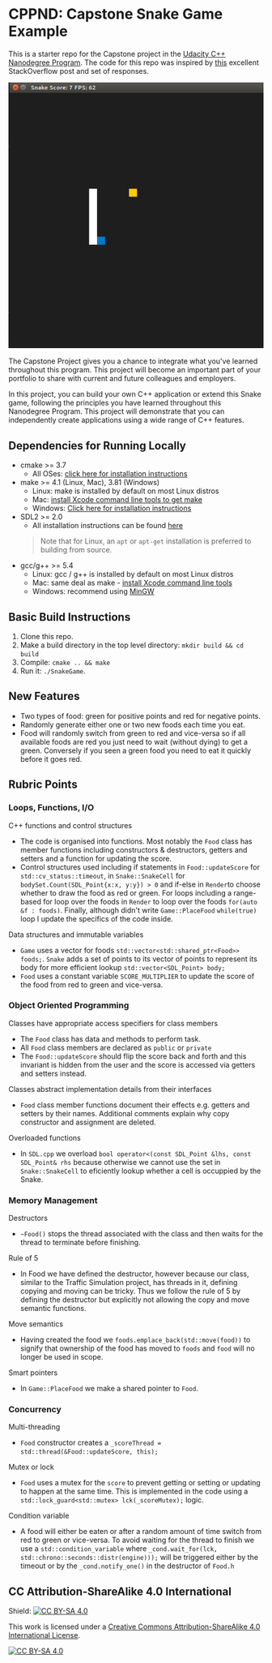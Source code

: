 # CPPND: Capstone Snake Game Example

This is a starter repo for the Capstone project in the [Udacity C++ Nanodegree Program](https://www.udacity.com/course/c-plus-plus-nanodegree--nd213). The code for this repo was inspired by [this](https://codereview.stackexchange.com/questions/212296/snake-game-in-c-with-sdl) excellent StackOverflow post and set of responses.

<img src="snake_game.gif"/>

The Capstone Project gives you a chance to integrate what you've learned throughout this program. This project will become an important part of your portfolio to share with current and future colleagues and employers.

In this project, you can build your own C++ application or extend this Snake game, following the principles you have learned throughout this Nanodegree Program. This project will demonstrate that you can independently create applications using a wide range of C++ features.

## Dependencies for Running Locally
* cmake >= 3.7
  * All OSes: [click here for installation instructions](https://cmake.org/install/)
* make >= 4.1 (Linux, Mac), 3.81 (Windows)
  * Linux: make is installed by default on most Linux distros
  * Mac: [install Xcode command line tools to get make](https://developer.apple.com/xcode/features/)
  * Windows: [Click here for installation instructions](http://gnuwin32.sourceforge.net/packages/make.htm)
* SDL2 >= 2.0
  * All installation instructions can be found [here](https://wiki.libsdl.org/Installation)
  >Note that for Linux, an `apt` or `apt-get` installation is preferred to building from source. 
* gcc/g++ >= 5.4
  * Linux: gcc / g++ is installed by default on most Linux distros
  * Mac: same deal as make - [install Xcode command line tools](https://developer.apple.com/xcode/features/)
  * Windows: recommend using [MinGW](http://www.mingw.org/)

## Basic Build Instructions

1. Clone this repo.
2. Make a build directory in the top level directory: `mkdir build && cd build`
3. Compile: `cmake .. && make`
4. Run it: `./SnakeGame`.

## New Features
* Two types of food: green for positive points and red for negative points. 
* Randomly generate either one or two new foods each time you eat.
* Food will randomly switch from green to red and vice-versa so if all available foods are red you just need to wait (without dying) to get a green. Conversely if you seen a green food you need to eat it quickly before it goes red.

## Rubric Points

### Loops, Functions, I/O
C++ functions and control structures
* The code is organised into functions. Most notably the `Food` class has member functions including constructors & destructors, getters and setters and a function for updating the score.
* Control structures used including if statements in `Food::updateScore` for `std::cv_status::timeout`, in `Snake::SnakeCell` for `bodySet.Count(SDL_Point{x:x, y:y}) > 0` and  if-else in `Render`to choose whether to draw the food as red or green. For loops including a range-based for loop over the foods in `Render` to loop over the foods `for(auto &f : foods)`. Finally, although didn't write `Game::PlaceFood` `while(true)` loop I update the  specifics of the code inside.

Data structures and immutable variables
* `Game` uses a vector for foods `std::vector<std::shared_ptr<Food>> foods;`. `Snake` adds a set of points to its vector of points to represent its body for more efficient lookup `std::vector<SDL_Point> body;`
* `Food` uses a constant variable `SCORE_MULTIPLIER` to update the score of the food from red to green and vice-versa.

### Object Oriented Programming
Classes have appropriate access specifiers for class members
* The `Food` class has data and methods to perform task.
* All `Food` class members are declared as `public` or `private`
* The `Food::updateScore` should flip the score back and forth and this invariant is hidden from the user and the score is accessed via getters and setters instead.

Classes abstract implementation details from their interfaces
* `Food` class member functions document their effects e.g. getters and setters by their names. Additional comments explain why copy constructor and assignment are deleted.

Overloaded functions
* In `SDL.cpp` we overload `bool operator<(const SDL_Point &lhs, const SDL_Point& rhs` because otherwise we cannot use the set in `Snake::SnakeCell` to eficiently lookup whether a cell is occuppied by the Snake.

### Memory Management
Destructors
* `~Food()` stops the thread associated with the class and then waits for the thread to terminate before finishing.

Rule of 5
* In Food we have defined the destructor, however because our class, similar to the Traffic Simulation project, has threads in it, defining copying and moving can be tricky. Thus we follow the rule of 5 by defining the destructor but explicitly not allowing the copy and move semantic functions.

Move semantics
* Having created the food we `foods.emplace_back(std::move(food))` to signify that ownership of the food has moved to `foods` and `food` will no longer be used in scope.

Smart pointers
* In `Game::PlaceFood` we make a shared pointer to `Food`.

### Concurrency
Multi-threading
* `Food` constructor creates a `_scoreThread = std::thread(&Food::updateScore, this);`

Mutex or lock
* `Food` uses a mutex for the `score` to prevent getting or setting or updating to happen at the same time. This is implemented in the code using a `std::lock_guard<std::mutex> lck(_scoreMutex);` logic.

Condition variable
* A food will either be eaten or after a random amount of time switch from red to green or vice-versa. To avoid waiting for the thread to finish we use a `std::condition_variable` where `_cond.wait_for(lck, std::chrono::seconds::distr(engine)));` will be triggered either by the timeout or by the `_cond.notify_one()` in the destructor of `Food.h`

## CC Attribution-ShareAlike 4.0 International


Shield: [![CC BY-SA 4.0][cc-by-sa-shield]][cc-by-sa]

This work is licensed under a
[Creative Commons Attribution-ShareAlike 4.0 International License][cc-by-sa].

[![CC BY-SA 4.0][cc-by-sa-image]][cc-by-sa]

[cc-by-sa]: http://creativecommons.org/licenses/by-sa/4.0/
[cc-by-sa-image]: https://licensebuttons.net/l/by-sa/4.0/88x31.png
[cc-by-sa-shield]: https://img.shields.io/badge/License-CC%20BY--SA%204.0-lightgrey.svg
